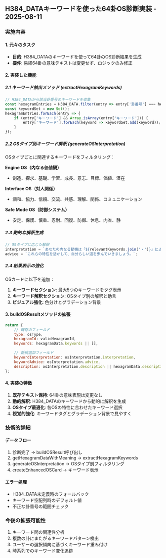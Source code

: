 ## H384_DATAキーワードを使った64卦OS診断実装 - 2025-08-11

### 実施内容

#### 1. 元々のタスク
- **目的**: H384_DATAのキーワードを使って64卦のOS診断結果を生成
- **要件**: 易経64卦の意味テキストは変更せず、ロジックのみ修正

#### 2. 実装した機能

##### 2.1 キーワード抽出メソッド (extractHexagramKeywords)
```javascript
// H384_DATAから該当卦番号のキーワードを収集
const hexagramEntries = H384_DATA.filter(entry => entry['卦番号'] === hexagramId);
const keywordSet = new Set();
hexagramEntries.forEach(entry => {
    if (entry['キーワード'] && Array.isArray(entry['キーワード'])) {
        entry['キーワード'].forEach(keyword => keywordSet.add(keyword));
    }
});
```

##### 2.2 OSタイプ別キーワード解釈 (generateOSInterpretation)
OSタイプごとに関連するキーワードをフィルタリング：

**Engine OS（内なる価値観）**
- 創造、探求、基礎、学習、成長、意志、目標、価値、潜在

**Interface OS（対人関係）**
- 調和、協力、信頼、交流、共感、理解、関係、コミュニケーション

**Safe Mode OS（防御システム）**
- 安定、保護、慎重、忍耐、回復、防御、休息、内省、静

##### 2.3 動的な解釈生成
```javascript
// OSタイプに応じた解釈
interpretation = `あなたの内なる動機は「${relevantKeywords.join('・')}」によって特徴づけられます。`;
advice = `これらの特性を活かして、自分らしい道を歩んでいきましょう。`;
```

##### 2.4 結果表示の強化
OSカードに以下を追加：
1. **キーワードセクション**: 最大5つのキーワードをタグ表示
2. **キーワード解釈セクション**: OSタイプ別の解釈と助言
3. **ビジュアル強化**: 色分けとグラデーション背景

#### 3. buildOSResultメソッドの拡張
```javascript
return {
    // 既存のフィールド
    type: osType,
    hexagramId: validHexagramId,
    keywords: hexagramData.keywords || [],
    
    // 新規追加フィールド
    keywordInterpretation: osInterpretation.interpretation,
    keywordAdvice: osInterpretation.advice,
    description: osInterpretation.description || hexagramData.description
};
```

#### 4. 実装の特徴
1. **既存テキスト保持**: 64卦の意味表現は変更なし
2. **動的解釈**: H384_DATAのキーワードから動的に解釈を生成
3. **OSタイプ最適化**: 各OSの特性に合わせたキーワード選択
4. **視覚的強化**: キーワードタグとグラデーション背景で見やすく

### 技術的詳細

#### データフロー
1. 診断完了 → buildOSResult呼び出し
2. getHexagramDataWithMeaning → extractHexagramKeywords
3. generateOSInterpretation → OSタイプ別フィルタリング
4. createEnhancedOSCard → キーワード表示

#### エラー処理
- H384_DATA未定義時のフォールバック
- キーワード空配列時のデフォルト値
- 不正な卦番号の範囲チェック

### 今後の拡張可能性
1. キーワード間の関連性分析
2. 複数の卦にまたがるキーワードパターン検出
3. ユーザーの選択傾向に基づくキーワード重み付け
4. 時系列でのキーワード変化追跡